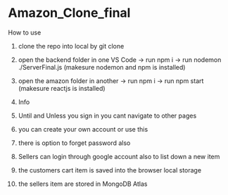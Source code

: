 # Amazon_Clone_final
How to use
1. clone the repo into local by git clone <address>
2. open the backend folder in one VS Code -> run npm i -> run nodemon ./ServerFinal.js (makesure nodemon and npm is installed)
3. open the amazon folder in another -> run npm i -> run npm start (makesure reactjs is installed)

4. Info
5. Until and Unless you sign in you cant navigate to other pages
6. you can create your own account or use this
7. there is option to forget password also
8. Sellers can login through google account also to list down a new item
9. the customers cart item is saved into the browser local storage
10. the sellers item are stored in MongoDB Atlas



